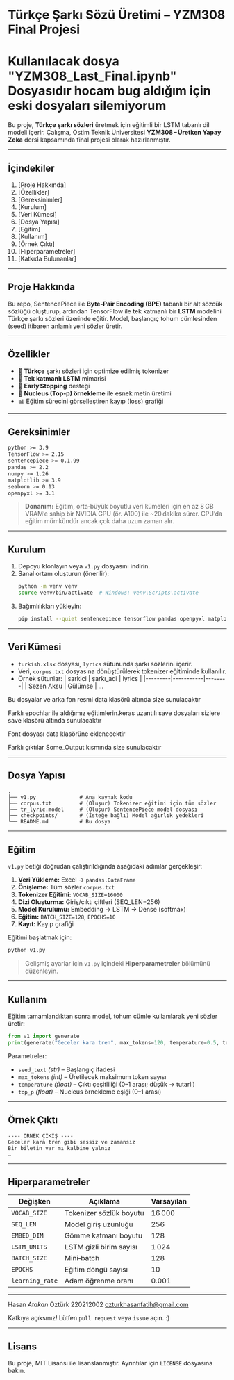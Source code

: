 # Türkçe Şarkı Sözü Üretimi – YZM308 Final Projesi
# Kullanılacak dosya "YZM308_Last_Final.ipynb" Dosyasıdır hocam bug aldığım için eski dosyaları silemiyorum
Bu proje, **Türkçe şarkı sözleri** üretmek için eğitimli bir LSTM tabanlı dil modeli içerir. Çalışma, Ostim Teknik Üniversitesi **YZM308 – Üretken Yapay Zeka** dersi kapsamında final projesi olarak hazırlanmıştır.

---

## İçindekiler
1. [Proje Hakkında]
2. [Özellikler]
3. [Gereksinimler]
4. [Kurulum]
5. [Veri Kümesi]
6. [Dosya Yapısı]
7. [Eğitim]
8. [Kullanım]
9. [Örnek Çıktı]
10. [Hiperparametreler]
11. [Katkıda Bulunanlar]

---

## Proje Hakkında
Bu repo, SentencePiece ile **Byte‑Pair Encoding (BPE)** tabanlı bir alt sözcük sözlüğü oluşturup, ardından TensorFlow ile tek katmanlı bir **LSTM** modelini Türkçe şarkı sözleri üzerinde eğitir. Model, başlangıç tohum cümlesinden (seed) itibaren anlamlı yeni sözler üretir.

---

## Özellikler
- 📜 **Türkçe** şarkı sözleri için optimize edilmiş tokenizer
- 🧠 **Tek katmanlı LSTM** mimarisi
- 🛑 **Early Stopping** desteği
- 🎲 **Nucleus (Top‑p) örnekleme** ile esnek metin üretimi
- 📊 Eğitim sürecini görselleştiren kayıp (loss) grafiği

---

## Gereksinimler
```bash
python >= 3.9
TensorFlow >= 2.15
sentencepiece >= 0.1.99
pandas >= 2.2
numpy >= 1.26
matplotlib >= 3.9
seaborn >= 0.13
openpyxl >= 3.1
```
> **Donanım:** Eğitim, orta‑büyük boyutlu veri kümeleri için en az 8 GB VRAM’e sahip bir NVIDIA GPU (ör. A100) ile ~20 dakika sürer. CPU’da eğitim mümkündür ancak çok daha uzun zaman alır.

---

## Kurulum
1. Depoyu klonlayın veya `v1.py` dosyasını indirin.
2. Sanal ortam oluşturun (önerilir):
   ```bash
   python -m venv venv
   source venv/bin/activate  # Windows: venv\Scripts\activate
   ```
3. Bağımlılıkları yükleyin:
   ```bash
   pip install --quiet sentencepiece tensorflow pandas openpyxl matplotlib seaborn
   ```

---

## Veri Kümesi
- `turkish.xlsx` dosyası, `lyrics` sütununda şarkı sözlerini içerir.
- Veri, `corpus.txt` dosyasına dönüştürülerek tokenizer eğitiminde kullanılır.
- Örnek sütunlar:
  | sarkici | şarkı_adi | lyrics |
  |---------|-----------|--------|
  | Sezen Aksu | Gülümse | *…*

 
Bu dosyalar ve arka fon resmi data klasörü altında size sunulacaktır

Farklı epochlar ile aldığımız eğitimlerin.keras uzantılı save dosyaları sizlere save klasörü altında sunulacaktır

Font dosyası data klasörüne eklenecektir

Farklı çıktılar Some_Output kısmında size sunulacaktır

---

## Dosya Yapısı
```
.
├── v1.py              # Ana kaynak kodu
├── corpus.txt         # (Oluşur) Tokenizer eğitimi için tüm sözler
├── tr_lyric.model     # (Oluşur) SentencePiece model dosyası
├── checkpoints/       # (İsteğe bağlı) Model ağırlık yedekleri
└── README.md          # Bu dosya
```

---

## Eğitim
`v1.py` betiği doğrudan çalıştırıldığında aşağıdaki adımlar gerçekleşir:
1. **Veri Yükleme:** Excel → `pandas.DataFrame`
2. **Önişleme:** Tüm sözler `corpus.txt`
3. **Tokenizer Eğitimi:** `VOCAB_SIZE=16000`
4. **Dizi Oluşturma:** Giriş/çıktı çiftleri (SEQ_LEN=256)
5. **Model Kurulumu:** Embedding → LSTM → Dense (softmax)
6. **Eğitim:** `BATCH_SIZE=128`, `EPOCHS=10`
7. **Kayıt:** Kayıp grafiği

Eğitimi başlatmak için:
```bash
python v1.py
```
> Gelişmiş ayarlar için `v1.py` içindeki **Hiperparametreler** bölümünü düzenleyin.

---

## Kullanım
Eğitim tamamlandıktan sonra model, tohum cümle kullanılarak yeni sözler üretir:
```python
from v1 import generate
print(generate("Geceler kara tren", max_tokens=120, temperature=0.5, top_p=0.9))
```
Parametreler:
- `seed_text` *(str)* – Başlangıç ifadesi
- `max_tokens` *(int)* – Üretilecek maksimum token sayısı
- `temperature` *(float)* – Çıktı çeşitliliği (0–1 arası; düşük → tutarlı)
- `top_p` *(float)* – Nucleus örnekleme eşiği (0–1 arası)

---

## Örnek Çıktı
```text
---- ÖRNEK ÇIKIŞ ----
Geceler kara tren gibi sessiz ve zamansız
Bir biletin var mı kalbime yalnız
…
```

---

## Hiperparametreler
| Değişken | Açıklama | Varsayılan |
|-----------|----------|-----------|
| `VOCAB_SIZE` | Tokenizer sözlük boyutu | 16 000 |
| `SEQ_LEN` | Model giriş uzunluğu | 256 |
| `EMBED_DIM` | Gömme katmanı boyutu | 128 |
| `LSTM_UNITS` | LSTM gizli birim sayısı | 1 024 |
| `BATCH_SIZE` | Mini‑batch | 128 |
| `EPOCHS` | Eğitim döngü sayısı | 10 |
| `learning_rate` | Adam öğrenme oranı | 0.001 |

---


Hasan _Atakan_ Öztürk 220212002
ozturkhasanfatih@gmail.com

Katkıya açıksınız! Lütfen `pull request` veya `issue` açın. :)

---
## Lisans
Bu proje, MIT Lisansı ile lisanslanmıştır. Ayrıntılar için `LICENSE` dosyasına bakın.
